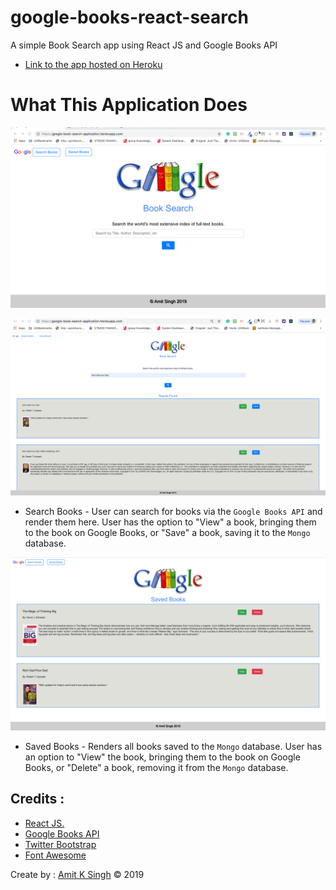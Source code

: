 # google-books-react-search

A simple Book Search app using React JS and Google Books API

* [Link to the app hosted on Heroku](https://google-book-search-application.herokuapp.com/)

# What This Application Does

![Home Page](./client/src/images/homepage.png)

![Search Books](./client/src/images/searchresult.png)
* Search Books - User can search for books via the `Google Books API` and render them here. User has the option to "View" a book, bringing them to the book on Google Books, or "Save" a book, saving it to the `Mongo` database.

![Saved Books](./client/src/images/savedpage.png)
* Saved Books - Renders all books saved to the `Mongo` database. User has an option to "View" the book, bringing them to the book on Google Books, or "Delete" a book, removing it from the `Mongo` database.


## Credits :

- [React JS.](http://facebook.github.io/react/)
- [Google Books API](https://developers.google.com/books/?hl=en)
- [Twitter Bootstrap](http://getbootstrap.com)
- [Font Awesome](https://fontawesome.com/)

Create by : [Amit K Singh](https://github.com/amitsinghgh19) © 2019

